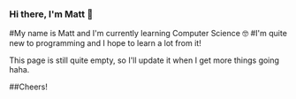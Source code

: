 ### Hi there, I'm Matt 👋

#My name is Matt and I'm currently learning Computer Science 🤓
#I'm quite new to programming and I hope to learn a lot from it!

This page is still quite empty, so I'll update it when I get more things going haha.

##Cheers!



<!--
**mattw23n/mattw23n** is a ✨ _special_ ✨ repository because its `README.md` (this file) appears on your GitHub profile.

Here are some ideas to get you started:

- 🔭 I’m currently working on ...
- 🌱 I’m currently learning ...
- 👯 I’m looking to collaborate on ...
- 🤔 I’m looking for help with ...
- 💬 Ask me about ...
- 📫 How to reach me: ...
- 😄 Pronouns: ...
- ⚡ Fun fact: ...
-->
